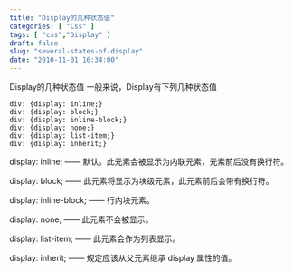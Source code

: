 ```yaml
---
title: "Display的几种状态值"
categories: [ "Css" ]
tags: [ "css","Display" ]
draft: false
slug: "several-states-of-display"
date: "2010-11-01 16:34:00"
---
```


Display的几种状态值
一般来说，Display有下列几种状态值

    div: {display: inline;}
    div: {display: block;}
    div: {display: inline-block;}
    div: {display: none;}
    div: {display: list-item;}
    div: {display: inherit;}

display: inline; —— 默认。此元素会被显示为内联元素，元素前后没有换行符。


<!--more-->


display: block; —— 此元素将显示为块级元素，此元素前后会带有换行符。

display: inline-block; —— 行内块元素。

display: none; —— 此元素不会被显示。

display: list-item; —— 此元素会作为列表显示。

display: inherit; —— 规定应该从父元素继承 display 属性的值。